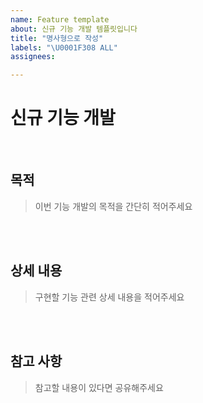 ```yaml
---
name: Feature template
about: 신규 기능 개발 템플릿입니다
title: "명사형으로 작성"
labels: "\U0001F308 ALL"
assignees:

---
```


# 신규 기능 개발

<br>

## 목적

> 이번 기능 개발의 목적을 간단히 적어주세요



<br><br>

## 상세 내용

> 구현할 기능 관련 상세 내용을 적어주세요



<br><br>

## 참고 사항

> 참고할 내용이 있다면 공유해주세요



<br><br>
